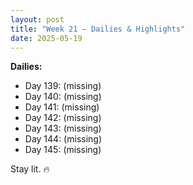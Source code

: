 ```yaml
---
layout: post
title: "Week 21 – Dailies & Highlights"
date: 2025-05-19
---
```


**Dailies:**
- Day 139: (missing)
- Day 140: (missing)
- Day 141: (missing)
- Day 142: (missing)
- Day 143: (missing)
- Day 144: (missing)
- Day 145: (missing)

Stay lit. 🔥
